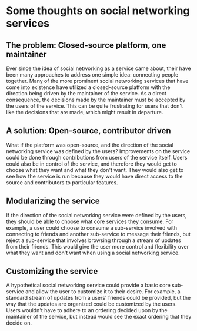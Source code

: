 # Some thoughts on social networking services

## The problem: Closed-source platform, one maintainer
Ever since the idea of social networking as a service came about, their have been many approaches to address one simple idea: connecting people together. Many of the more prominent social networking services that have come into existence have utilized a closed-source platform with the direction being driven by the maintainer of the service. As a direct consequence, the decisions made by the maintainer must be accepted by the users of the service. This can be quite frustrating for users that don't like the decisions that are made, which might result in departure.

## A solution: Open-source, contributor driven
What if the platform was open-source, and the direction of the social networking service was defined by the users? Improvements on the service could be done through contributions from users of the service itself. Users could also be in  control of the service, and therefore they would get to choose what they want and what they don't want. They would also get to see how the service is run because they would have direct access to the source and contributors to particular features.

## Modularizing the service
If the direction of the social networking service were defined by the users, they should be able to choose what core services they consume. For example, a user could choose to consume a sub-service involved with connecting to friends and another sub-service to message their friends, but reject a sub-service that involves browsing through a stream of updates from their friends. This would give the user more control and flexibility over what they want and don't want when using a social networking service.

## Customizing the service
A hypothetical social networking service could provide a basic core sub-service and allow the user to customize it to their desire. For example, a standard stream of updates from a users' friends could be provided, but the way that the updates are organized could be customized by the users. Users wouldn't have to adhere to an ordering decided upon by the maintainer of the service, but instead would see the exact ordering that they decide on.
